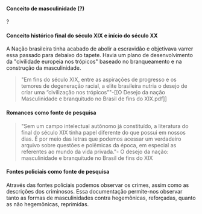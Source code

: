 #### Conceito de masculinidade (?)


?




#### Conceito histórico final do século XIX e início do século XX 
A Nação brasileira tinha acabado de abolir a escravidão e objetivava varrer essa passado para debaixo do tapete. Havia um plano de desenvolvimento da "civilidade europeia nos trópicos" baseado no branqueamento e na construção da masculinidade. 

> "Em fins do século XIX, entre as aspirações de progresso e os temores de degeneração racial, a elite brasileira nutria o desejo de criar uma “civilização nos trópicos”"-[[O Desejo da nação Masculinidade e branquitudo no Brasil de fins do XIX.pdf]]



#### Romances como fonte de pesquisa
> "Sem um campo intelectual autônomo já constituído, a literatura do final do século XIX tinha papel diferente do que possui em nossos dias. É por meio das letras que podemos acessar um verdadeiro arquivo sobre questões e polêmicas da época, em especial as referentes ao mundo da vida privada."- O desejo da nação: masculinidade e branquitude no Brasil de fins do XIX
#### Fontes policiais como fonte de pesquisa
Através das fontes policiais podemos observar os crimes, assim como as descrições dos criminosos. Essa documentação permite-nos observar tanto as formas de masculinidades contra hegemônicas, reforçadas, quanto as não hegemônicas, reprimidas.